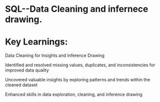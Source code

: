 # SQL--Data Cleaning and infernece drawing.
# Key Learnings:
Data Cleaning for Insights and Inference Drawing

Identified and resolved missing values, duplicates, and inconsistencies for improved data quality

Uncovered valuable insights by exploring patterns and trends within the cleaned dataset

Enhanced skills in data exploration, cleaning, and inference drawing
